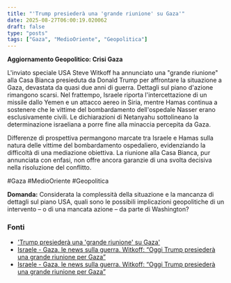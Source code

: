 ```yaml
---
title: "'Trump presiederà una 'grande riunione' su Gaza'"
date: 2025-08-27T06:00:19.020062
draft: false
type: "posts"
tags: ["Gaza", "MedioOriente", "Geopolitica"]
---
```


**Aggiornamento Geopolitico: Crisi Gaza**

L'inviato speciale USA Steve Witkoff ha annunciato una "grande riunione" alla Casa Bianca presieduta da Donald Trump per affrontare la situazione a Gaza, devastata da quasi due anni di guerra.  Dettagli sul piano d'azione rimangono scarsi.  Nel frattempo, Israele riporta l'intercettazione di un missile dallo Yemen e un attacco aereo in Siria, mentre Hamas continua a sostenere che le vittime del bombardamento dell'ospedale Nasser erano esclusivamente civili.  Le dichiarazioni di Netanyahu sottolineano la determinazione israeliana a porre fine alla minaccia percepita da Gaza.

Differenze di prospettiva permangono marcate tra Israele e Hamas sulla natura delle vittime del bombardamento ospedaliero, evidenziando la difficoltà di una mediazione obiettiva.  La riunione alla Casa Bianca, pur annunciata con enfasi, non offre ancora garanzie di una svolta decisiva nella risoluzione del conflitto.

#Gaza #MedioOriente #Geopolitica

**Domanda:**  Considerata la complessità della situazione e la mancanza di dettagli sul piano USA, quali sono le possibili implicazioni geopolitiche di un intervento – o di una mancata azione – da parte di Washington?


### Fonti
- ['Trump presiederà una 'grande riunione' su Gaza'](https://www.ansa.it/sito/notizie/topnews/2025/08/27/trump-presiedera-una-grande-riunione-su-gaza_eddfe53d-e409-4586-af60-31aa49d4818d.html)
- [Israele - Gaza, le news sulla guerra. Witkoff: “Oggi Trump presiederà una grande riunione per Gaza”](https://www.repubblica.it/esteri/2025/08/27/diretta/israele_gaza_hamas_guerra_news_oggi_diretta-424809490/)
- [Israele - Gaza, le news sulla guerra. Witkoff: “Oggi Trump presiederà una grande riunione per Gaza”](https://www.repubblica.it/esteri/2025/08/27/diretta/israele_gaza_hamas_guerra_news_oggi_diretta-424809490/)
